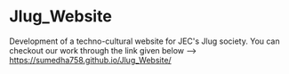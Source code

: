 # Jlug_Website
Development of a techno-cultural website for JEC's Jlug society.
You can checkout our work through the link given below -->
https://sumedha758.github.io/Jlug_Website/

